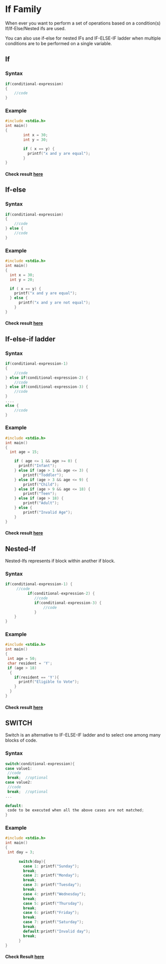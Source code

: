 # If Family

When ever you want to perform a set of operations based on a condition(s) If/If-Else/Nested ifs are used.

You can also use if-else for nested IFs and IF-ELSE-IF ladder when multiple conditions are to be performed on a single variable.

## If

### Syntax

```c
if(conditional-expression)
{
    //code
}
```
### Example

```c
#include <stdio.h>
int main()
{
        int x = 30;
        int y = 30;

        if ( x == y) {
          printf("x and y are equal");
        }
}
```
#### Check result [here](https://onecompiler.com/c/3vkukmz3s)

## If-else

### Syntax

```c
if(conditional-expression)
{
    //code
} else {
    //code
}
```
### Example

```c
#include <stdio.h>
int main()
{
  int x = 30;
  int y = 20;

  if ( x == y) {
    printf("x and y are equal");
  } else {
      printf("x and y are not equal");  
    }
}
```
#### Check result [here](https://onecompiler.com/c/3vkukqf28)

## If-else-if ladder

### Syntax
```c
if(conditional-expression-1)
{
    //code
} else if(conditional-expression-2) {
    //code
} else if(conditional-expression-3) {
    //code
}
....
else {
    //code
}
```

### Example
```c
#include <stdio.h>
int main()
{
  int age = 15;

    if ( age <= 1 && age >= 0) {
      printf("Infant");
    } else if (age > 1 && age <= 3) {
        printf("Toddler");
    } else if (age > 3 && age <= 9) {
        printf("Child");
    } else if (age > 9 && age <= 18) {
        printf("Teen");
    } else if (age > 18) {
        printf("Adult");
    } else {
        printf("Invalid Age");
    }
}
```
#### Check result [here](https://onecompiler.com/c/3vkuku699)

## Nested-If

Nested-Ifs represents if block within another if block. 

### Syntax
```c
if(conditional-expression-1) {    
     //code    
          if(conditional-expression-2) {  
             //code
             if(conditional-expression-3) {
                 //code
             }  
    }    
}
```

### Example
```c
#include <stdio.h>
int main()
{
 int age = 50;
 char resident = 'Y';
 if (age > 18)
  {
    if(resident == 'Y'){
      printf("Eligible to Vote");
    }
  }
}
```
#### Check result [here](https://onecompiler.com/c/3vkukyt2j)

## SWITCH

Switch is an alternative to IF-ELSE-IF ladder and to select one among many blocks of code.

### Syntax

```c
switch(conditional-expression){    
case value1:    
 //code    
 break;  //optional  
case value2:    
 //code    
 break;  //optional  
...    
    
default:     
 code to be executed when all the above cases are not matched;    
} 
```
### Example
```c
#include <stdio.h>
int main()
{
 int day = 3;
      
      switch(day){
        case 1: printf("Sunday");
        break;
        case 2: printf("Monday");
        break;
        case 3: printf("Tuesday");
        break;
        case 4: printf("Wednesday");
        break;
        case 5: printf("Thursday");
        break;
        case 6: printf("Friday");
        break;
        case 7: printf("Saturday");
        break;
        default:printf("Invalid day");
        break; 
      }
}
```
####  Check Result [here](https://onecompiler.com/c/3vkumg7ys)
